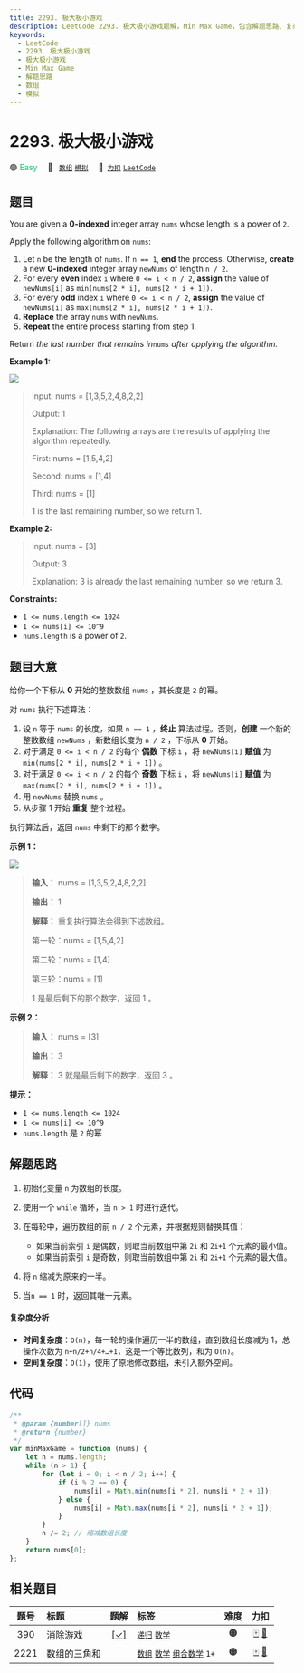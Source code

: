 ```yaml
---
title: 2293. 极大极小游戏
description: LeetCode 2293. 极大极小游戏题解，Min Max Game，包含解题思路、复杂度分析以及完整的 JavaScript 代码实现。
keywords:
  - LeetCode
  - 2293. 极大极小游戏
  - 极大极小游戏
  - Min Max Game
  - 解题思路
  - 数组
  - 模拟
---
```


# 2293. 极大极小游戏

🟢 <font color=#15bd66>Easy</font>&emsp; 🔖&ensp; [`数组`](/tag/array.md) [`模拟`](/tag/simulation.md)&emsp; 🔗&ensp;[`力扣`](https://leetcode.cn/problems/min-max-game) [`LeetCode`](https://leetcode.com/problems/min-max-game)

## 题目

You are given a **0-indexed** integer array `nums` whose length is a power of
`2`.

Apply the following algorithm on `nums`:

1. Let `n` be the length of `nums`. If `n == 1`, **end** the process. Otherwise, **create** a new **0-indexed** integer array `newNums` of length `n / 2`.
2. For every **even** index `i` where `0 <= i < n / 2`, **assign** the value of `newNums[i]` as `min(nums[2 * i], nums[2 * i + 1])`.
3. For every **odd** index `i` where `0 <= i < n / 2`, **assign** the value of `newNums[i]` as `max(nums[2 * i], nums[2 * i + 1])`.
4. **Replace** the array `nums` with `newNums`.
5. **Repeat** the entire process starting from step 1.

Return _the last number that remains in_`nums` _after applying the algorithm._

**Example 1:**

![](https://assets.leetcode.com/uploads/2022/04/13/example1drawio-1.png)

> Input: nums = [1,3,5,2,4,8,2,2]
>
> Output: 1
>
> Explanation: The following arrays are the results of applying the algorithm repeatedly.
>
> First: nums = [1,5,4,2]
>
> Second: nums = [1,4]
>
> Third: nums = [1]
>
> 1 is the last remaining number, so we return 1.

**Example 2:**

> Input: nums = [3]
>
> Output: 3
>
> Explanation: 3 is already the last remaining number, so we return 3.

**Constraints:**

- `1 <= nums.length <= 1024`
- `1 <= nums[i] <= 10^9`
- `nums.length` is a power of `2`.

## 题目大意

给你一个下标从 **0** 开始的整数数组 `nums` ，其长度是 `2` 的幂。

对 `nums` 执行下述算法：

1. 设 `n` 等于 `nums` 的长度，如果 `n == 1` ，**终止** 算法过程。否则，**创建** 一个新的整数数组 `newNums` ，新数组长度为 `n / 2` ，下标从 **0** 开始。
2. 对于满足 `0 <= i < n / 2` 的每个 **偶数** 下标 `i` ，将 `newNums[i]` **赋值** 为 `min(nums[2 * i], nums[2 * i + 1])` 。
3. 对于满足 `0 <= i < n / 2` 的每个 **奇数** 下标 `i` ，将 `newNums[i]` **赋值** 为 `max(nums[2 * i], nums[2 * i + 1])` 。
4. 用 `newNums` 替换 `nums` 。
5. 从步骤 1 开始 **重复** 整个过程。

执行算法后，返回 `nums` 中剩下的那个数字。

**示例 1：**

![](https://assets.leetcode.com/uploads/2022/04/13/example1drawio-1.png)

> **输入：** nums = [1,3,5,2,4,8,2,2]
>
> **输出：** 1
>
> **解释：** 重复执行算法会得到下述数组。
>
> 第一轮：nums = [1,5,4,2]
>
> 第二轮：nums = [1,4]
>
> 第三轮：nums = [1]
>
> 1 是最后剩下的那个数字，返回 1 。

**示例 2：**

> **输入：** nums = [3]
>
> **输出：** 3
>
> **解释：** 3 就是最后剩下的数字，返回 3 。

**提示：**

- `1 <= nums.length <= 1024`
- `1 <= nums[i] <= 10^9`
- `nums.length` 是 `2` 的幂

## 解题思路

1. 初始化变量 `n` 为数组的长度。
2. 使用一个 `while` 循环，当 `n > 1` 时进行迭代。
3. 在每轮中，遍历数组的前 `n / 2` 个元素，并根据规则替换其值：

   - 如果当前索引 `i` 是偶数，则取当前数组中第 `2i` 和 `2i+1` 个元素的最小值。
   - 如果当前索引 `i` 是奇数，则取当前数组中第 `2i` 和 `2i+1` 个元素的最大值。

4. 将 `n` 缩减为原来的一半。
5. 当`n == 1` 时，返回其唯一元素。

#### 复杂度分析

- **时间复杂度**：`O(n)`，每一轮的操作遍历一半的数组，直到数组长度减为 1，总操作次数为 `n+n/2+n/4+…+1`，这是一个等比数列，和为 `O(n)`。
- **空间复杂度**：`O(1)`，使用了原地修改数组，未引入额外空间。

## 代码

```javascript
/**
 * @param {number[]} nums
 * @return {number}
 */
var minMaxGame = function (nums) {
	let n = nums.length;
	while (n > 1) {
		for (let i = 0; i < n / 2; i++) {
			if (i % 2 == 0) {
				nums[i] = Math.min(nums[i * 2], nums[i * 2 + 1]);
			} else {
				nums[i] = Math.max(nums[i * 2], nums[i * 2 + 1]);
			}
		}
		n /= 2; // 缩减数组长度
	}
	return nums[0];
};
```

## 相关题目

<!-- prettier-ignore -->
| 题号 | 标题 | 题解 | 标签 | 难度 | 力扣 |
| :------: | :------ | :------: | :------ | :------: | :------: |
| 390 | 消除游戏 | [[✓]](/problem/0390.md) |  [`递归`](/tag/recursion.md) [`数学`](/tag/math.md) | 🟠 | [🀄️](https://leetcode.cn/problems/elimination-game) [🔗](https://leetcode.com/problems/elimination-game) |
| 2221 | 数组的三角和 |  |  [`数组`](/tag/array.md) [`数学`](/tag/math.md) [`组合数学`](/tag/combinatorics.md) `1+` | 🟠 | [🀄️](https://leetcode.cn/problems/find-triangular-sum-of-an-array) [🔗](https://leetcode.com/problems/find-triangular-sum-of-an-array) |